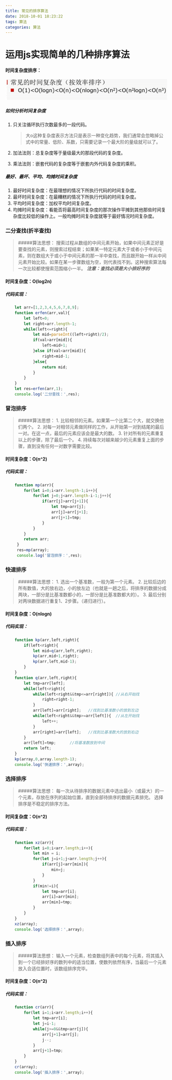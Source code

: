 ```yaml
---
title: 常见的排序算法
date: 2018-10-01 18:23:22
tags: 算法
categories: 算法
---
```

# 运用js实现简单的几种排序算法

#### 时间复杂度排序：
![](常见的排序算法/9a8c68df405b4ae980c7a100d9395d26.png)
##### 如何分析时间复杂度

1. 只关注循环执行次数最多的一段代码。

   > 大o这种复杂度表示方法只是表示一种变化趋势，我们通常会忽略掉公式中的常量、低阶、系数，只需要记录一个最大阶的量级就可以了。

2. 加法法则：总复杂度等于量级最大的那段代码的复杂度。

3. 乘法法则：嵌套代码的复杂度等于嵌套内外代码复杂度的乘积。

##### 最好、最坏、平均、均摊时间复杂度

1. 最好时间复杂度：在最理想的情况下所执行代码的时间复杂度。
2. 最坏时间复杂度：在最糟糕的情况下所执行代码的时间复杂度。
3. 平均时间复杂度：加权平均时间复杂度。
4. 均摊时间复杂度：看能否将最高时间复杂度的那次操作平摊到其他那些时间复杂度比较低的操作上。一般均摊时间复杂度就等于最好情况时间复杂度。

### 二分查找(折半查找)

> #####算法思想：
	搜索过程从数组的中间元素开始，如果中间元素正好是要查找的元素，则搜索过程结束；如果某一特定元素大于或者小于中间元素，则在数组大于或小于中间元素的那一半中查找，而且跟开始一样从中间元素开始比较。如果在某一步骤数组为空，则代表找不到。这种搜索算法每一次比较都使搜索范围缩小一半。
***注意：查找必须是大小排好序的***
#### 时间复杂度：O(log2n)
##### 代码实现：
```javascript
	let arr=[1,2,3,4,5,6,7,8,9];
	function erfen(arr,val){
	 	let left=0;
	 	let right=arr.length-1;
	 	while(left<=right){
	 		let mid=parseInt((left+right)/2);
	 		if(val>arr[mid]){
	 			left=mid+1;
	 		}else if(val<arr[mid]){
	 			right=mid-1;
	 		}else{
	 			return mid;
	 		}
	 	}
	}
	let res=erfen(arr,1);
	console.log('二分查找：',res);
```
### 冒泡排序

> #####算法思想：
	1. 比较相邻的元素。如果第一个比第二个大，就交换他们两个。
	2. 对每一对相邻元素做同样的工作，从开始第一对到结尾的最后一对。在这一点，最后的元素应该会是最大的数。
	3. 针对所有的元素重复以上的步骤，除了最后一个。
	4. 持续每次对越来越少的元素重复上面的步骤，直到没有任何一对数字需要比较。 
#### 时间复杂度：O(n^2)
##### 代码实现：
```javascript
	function mp(arr){
	 	for(let i=0;i<arr.length-1;i++){
	 		for(let j=0;j<arr.length-i-1;j++){
	 			if(arr[j]>arr[j+1]){
	 				let tmp=arr[j];
	 				arr[j]=arr[j+1];
	 				arr[j+1]=tmp;
	 			}
	 		}
	 	}
	 	return arr;
	 }
	 res=mp(array);
	 console.log('冒泡排序：',res);
```
### 快速排序

> #####算法思想：
	1. 选出一个基准数，一般为第一个元素。
	2. 比较后边的所有数值，大的放右边，小的放左边（也就是一趟之后，将排序的数据分成两块，一部分是比基准数都小的，一部分是比基准数都大的）。
	3. 最后分别对两块数据进行重复1、2步骤。（递归进行）。
#### 时间复杂度：O(nlogn) 
##### 代码实现：
```javascript
	function kp(arr,left,right){
		if(left<right){
			let mid=q(arr,left,right);
			kp(arr,mid+1,right);
			kp(arr,left,mid-1);
		}
	}
	function q(arr,left,right){
		let tmp=arr[left];
		while(left<right){
			while(left<right&&tmp<=arr[right]){	//从右开始找
				right=right-1;
			}
			arr[left]=arr[right];	//找到比基准数小的放到左边
			while(left<right&&tmp>=arr[left]){	//从左开始找
				left++;
			}
			arr[right]=arr[left];	//找到比基准数大的放到右边
		}
		arr[left]=tmp;		//将基准数放到中间
		return left;
	}
	kp(array,0,array.length-1);
	console.log('快速排序：',array);
```

### 选择排序

> #####算法思想：
	每一次从待排序的数据元素中选出最小（或最大）的一个元素，存放在序列的起始位置，直到全部待排序的数据元素排完。 选择排序是不稳定的排序方法。
#### 时间复杂度：O(n^2) 
##### 代码实现：
```javascript
	function xz(arr){
		for(let i=0;i<arr.length;i++){
			let min = i;
			for(let j=i+1;j<arr.length;j++){
				if(arr[j]<arr[min]){
					min=j;
				}
			}
			if(min!=i){
				let tmp=arr[i];
				arr[i]=arr[min];
				arr[min]=tmp;
			}
		}
	}
	xz(array);
	console.log('选择排序：',array);
```

### 插入排序

> #####算法思想：
	输入一个元素，检查数组列表中的每个元素，将其插入到一个已经排好序的数列中的适当位置，使数列依然有序，当最后一个元素放入合适位置时，该数组排序完毕。
#### 时间复杂度：O(n^2) 
##### 代码实现：
```javascript
	function cr(arr){
		for(let i=1;i<arr.length;i++){
			let tmp=arr[i];
			let j=i-1;
			while(j>=0&&tmp<arr[j]){
				arr[j+1]=arr[j];
				j--;
			}
			arr[j+1]=tmp;
		}
	}
	cr(array);
	console.log('插入排序：',array);
```

